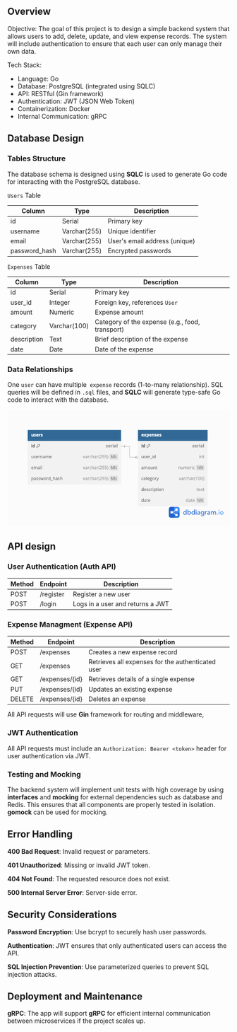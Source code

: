 ## Overview

Objective: The goal of this project is to design a simple backend system that allows users to add, delete, update, and view expense records. The system will include authentication to ensure that each user can only manage their own data.

Tech Stack:

- Language: Go
- Database: PostgreSQL (integrated using SQLC)
- API: RESTful (Gin framework)
- Authentication: JWT (JSON Web Token)
- Containerization: Docker
- Internal Communication: gRPC



## Database Design

### Tables Structure

The database schema is designed using **SQLC** is used to generate Go code for interacting with the PostgreSQL database.

`Users` Table

| Column        | Type         | Description                   |
| ------------- | ------------ | ----------------------------- |
| id            | Serial       | Primary key                   |
| username      | Varchar(255) | Unique identifier             |
| email         | Varchar(255) | User's email address (unique) |
| password_hash | Varchar(255) | Encrypted passwords           |



`Expenses` Table

| Column      | Type         | Description                                     |
| ----------- | ------------ | ----------------------------------------------- |
| id          | Serial       | Primary key                                     |
| user_id     | Integer      | Foreign key, references `User`                  |
| amount      | Numeric      | Expense amount                                  |
| category    | Varchar(100) | Category of the expense (e.g., food, transport) |
| description | Text         | Brief description of the expense                |
| date        | Date         | Date of the expense                             |



### Data Relationships

One `user` can have multiple` expense` records (1-to-many relationship).
SQL queries will be defined in `.sql` files, and **SQLC** will generate type-safe Go code to interact with the database.

![db](./ExpenseTrackerDB.png)





## API design

### User Authentication (Auth API)

| Method | Endpoint  | Description                      |
| ------ | --------- | -------------------------------- |
| POST   | /register | Register a new user              |
| POST   | /login    | Logs in a user and returns a JWT |



### Expense Managment (Expense API)

| Method | Endpoint       | Description                                       |
| ------ | -------------- | ------------------------------------------------- |
| POST   | /expenses      | Creates a new expense record                      |
| GET    | /expenses      | Retrieves all expenses for the authenticated user |
| GET    | /expenses/{id} | Retrieves details of a single expense             |
| PUT    | /expenses/{id} | Updates an existing expense                       |
| DELETE | /expenses/{id} | Deletes an expense                                |

All API requests will use **Gin** framework for routing and middleware,



### JWT Authentication

All API requests must include an `Authorization: Bearer <token>` header for user authentication via JWT.



### Testing and Mocking

The backend system will implement unit tests with high coverage by using **interfaces** and **mocking** for external dependencies such as database and Redis. This ensures that all components are properly tested in isolation. **gomock** can be used for mocking.



## Error Handling

**400 Bad Request**: Invalid request or parameters.

**401 Unauthorized**: Missing or invalid JWT token.

**404 Not Found**: The requested resource does not exist.

**500 Internal Server Error**: Server-side error.



## Security Considerations

**Password Encryption**: Use bcrypt to securely hash user passwords.

**Authentication**: JWT ensures that only authenticated users can access the API.

**SQL Injection Prevention**: Use parameterized queries to prevent SQL injection attacks.



## Deployment and Maintenance

**gRPC**: The app will support **gRPC** for efficient internal communication between microservices if the project scales up.
